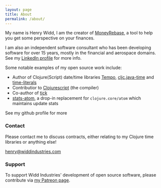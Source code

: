 ```yaml
---
layout: page
title: About
permalink: /about/
---
```


My name is Henry Widd, I am the creator of [MoneyRebase](https://moneyrebase.com), a tool to help you get some perspective
on your finances.

I am also an independent software consultant who has been developing software for over 15 years, mostly in the financial and aerospace domains. See my [LinkedIn profile](https://www.linkedin.com/in/henry-widd-ab33674/) for more info. 

Some notable examples of my open source work include:

* Author of Clojure(Script) date/time libraries [Tempo](https://github.com/henryw374/tempo), [cljc.java-time](https://github.com/henryw374/cljc.java-time) and [time-literals](https://github.com/henryw374/time-literals)
* Contributior to [Clojurescript](https://clojurescript.org/) (the compiler)
* Co-author of [tick](https://github.com/juxt/tick)
* [stats-atom](https://gist.github.com/henryw374/3627fb85be5cd909801b405b995428df), a drop-in replacement for `clojure.core/atom` which maintains update stats

See my github profile for more

### Contact

Please contact me to discuss contracts, either relating to my Clojure time libraries or anything else! 

[henry@widdindustries.com](mailto:henry@widdindustries.com)

### Support 

To support Widd Industries' development of open source software, please contribute via [my Patreon page](https://www.patreon.com/widdindustries).

